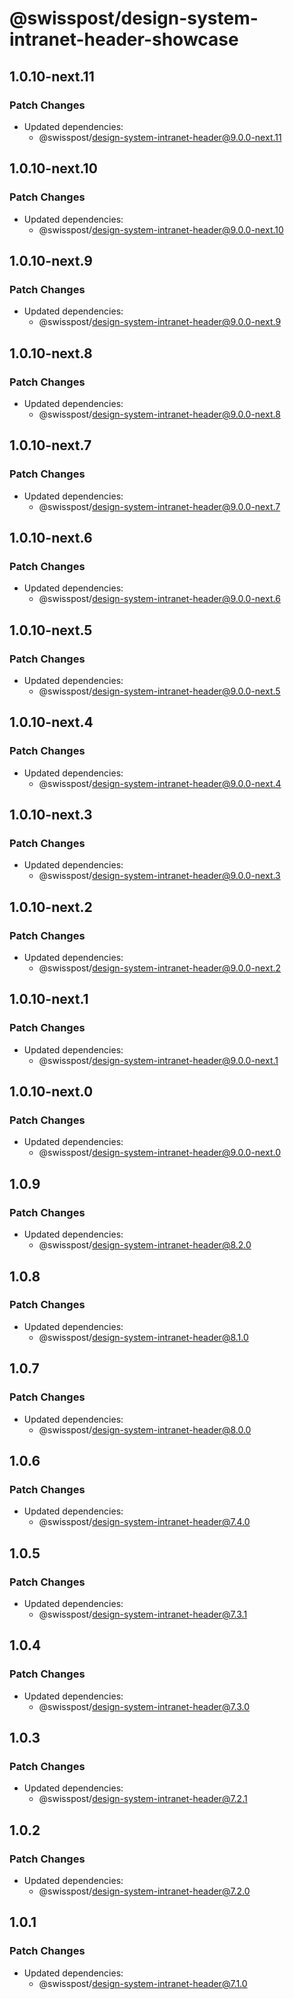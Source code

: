 # @swisspost/design-system-intranet-header-showcase

## 1.0.10-next.11

### Patch Changes

- Updated dependencies:
  - @swisspost/design-system-intranet-header@9.0.0-next.11

## 1.0.10-next.10

### Patch Changes

- Updated dependencies:
  - @swisspost/design-system-intranet-header@9.0.0-next.10

## 1.0.10-next.9

### Patch Changes

- Updated dependencies:
  - @swisspost/design-system-intranet-header@9.0.0-next.9

## 1.0.10-next.8

### Patch Changes

- Updated dependencies:
  - @swisspost/design-system-intranet-header@9.0.0-next.8

## 1.0.10-next.7

### Patch Changes

- Updated dependencies:
  - @swisspost/design-system-intranet-header@9.0.0-next.7

## 1.0.10-next.6

### Patch Changes

- Updated dependencies:
  - @swisspost/design-system-intranet-header@9.0.0-next.6

## 1.0.10-next.5

### Patch Changes

- Updated dependencies:
  - @swisspost/design-system-intranet-header@9.0.0-next.5

## 1.0.10-next.4

### Patch Changes

- Updated dependencies:
  - @swisspost/design-system-intranet-header@9.0.0-next.4

## 1.0.10-next.3

### Patch Changes

- Updated dependencies:
  - @swisspost/design-system-intranet-header@9.0.0-next.3

## 1.0.10-next.2

### Patch Changes

- Updated dependencies:
  - @swisspost/design-system-intranet-header@9.0.0-next.2

## 1.0.10-next.1

### Patch Changes

- Updated dependencies:
  - @swisspost/design-system-intranet-header@9.0.0-next.1

## 1.0.10-next.0

### Patch Changes

- Updated dependencies:
  - @swisspost/design-system-intranet-header@9.0.0-next.0

## 1.0.9

### Patch Changes

- Updated dependencies:
  - @swisspost/design-system-intranet-header@8.2.0

## 1.0.8

### Patch Changes

- Updated dependencies:
  - @swisspost/design-system-intranet-header@8.1.0

## 1.0.7

### Patch Changes

- Updated dependencies:
  - @swisspost/design-system-intranet-header@8.0.0

## 1.0.6

### Patch Changes

- Updated dependencies:
  - @swisspost/design-system-intranet-header@7.4.0

## 1.0.5

### Patch Changes

- Updated dependencies:
  - @swisspost/design-system-intranet-header@7.3.1

## 1.0.4

### Patch Changes

- Updated dependencies:
  - @swisspost/design-system-intranet-header@7.3.0

## 1.0.3

### Patch Changes

- Updated dependencies:
  - @swisspost/design-system-intranet-header@7.2.1

## 1.0.2

### Patch Changes

- Updated dependencies:
  - @swisspost/design-system-intranet-header@7.2.0

## 1.0.1

### Patch Changes

- Updated dependencies:
  - @swisspost/design-system-intranet-header@7.1.0
